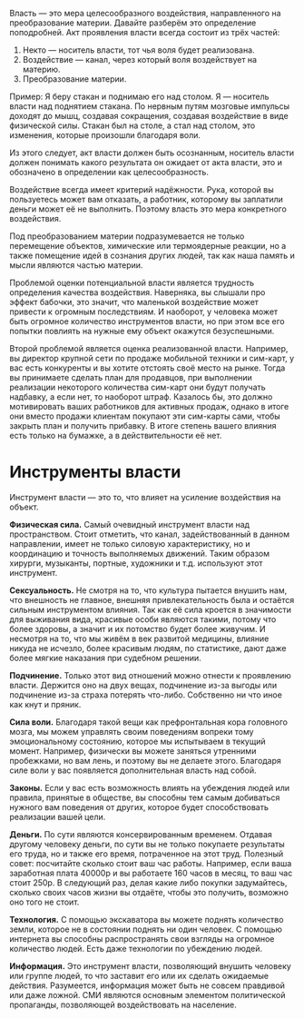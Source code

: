 Власть — это мера целесообразного воздействия, направленного на преобразование материи. Давайте разберём это определение поподробней. Акт проявления власти всегда состоит из трёх частей:

1. Некто — носитель власти, тот чья воля будет реализована.
1. Воздействие — канал, через который воля воздействует на материю.
1. Преобразование материи.

Пример: Я беру стакан и поднимаю его над столом. Я — носитель власти над поднятием стакана. По нервным путям мозговые импульсы доходят до мышц, создавая сокращения, создавая воздействие в виде физической силы. Стакан был на столе, а стал над столом, это изменения, которые произошли благодаря воли.

Из этого следует, акт власти должен быть осознанным, носитель власти должен понимать какого результата он ожидает от акта власти, это и обозначено в определении как целесообразность.

Воздействие всегда имеет критерий надёжности. Рука, которой вы пользуетесь может вам отказать, а работник, которому вы заплатили деньги может её не выполнить. Поэтому власть это мера конкретного воздействия.

Под преобразованием материи подразумевается не только перемещение объектов, химические или термоядерные реакции, но а также помещение идей в сознания других людей, так как наша память и мысли являются частью материи.

Проблемой оценки потенциальной власти является трудность определения качества воздействия. Наверняка, вы слышали про эффект бабочки, это значит, что маленькой воздействие может привести к огромным последствиям. И наоборот, у человека может быть огромное количество инструментов власти, но при этом все его попытки повлиять на нужные ему объект окажутся безуспешными.

Второй проблемой является оценка реализованной власти. Например, вы директор крупной сети по продаже мобильной техники и сим-карт, у вас есть конкуренты и вы хотите отстоять своё место на рынке. Тогда вы принимаете сделать план для продавцов, при выполнении реализации некоторого количества сим-карт они будут получать надбавку, а если нет, то наоборот штраф. Казалось бы, это должно мотивировать ваших работников для активных продаж, однако в итоге они вместо продажи клиентам покупают эти сим-карты сами, чтобы закрыть план и получить прибавку. В итоге степень вашего влияния есть только на бумажке, а в действительности её нет.

# Инструменты власти

Инструмент власти — это то, что влияет на усиление воздействия на объект.

**Физическая сила.** Самый очевидный инструмент власти над пространством. Стоит отметить, что канал, задействованный в данном направлении, имеет не только силовую характеристику, но и координацию и точность выполняемых движений. Таким образом хирурги, музыканты, портные, художники и т.д. используют этот инструмент.

**Сексуальность.** Не смотря на то, что культура пытается внушить нам, что внешность не главное, внешняя привлекательность была и остаётся сильным инструментом влияния. Так как её сила кроется в значимости для выживания вида, красивые особи являются такими, потому что более здоровы, а значит и их потомство будет более живучим. И несмотря на то, что мы живём в век развитой медицины, влияние никуда не исчезло, более красивым людям, по статистике, дают даже более мягкие наказания при судебном решении.

**Подчинение.** Только этот вид отношений можно отнести к проявлению власти. Держится оно на двух вещах, подчинение из-за выгоды или подчинение из-за страха потерять что-либо. Собственно ни что иное как кнут и пряник.

**Сила воли.** Благодаря такой вещи как префронтальная кора головного мозга, мы можем управлять своим поведениям вопреки тому эмоциональному состоянию, которое мы испытываем в текущий момент. Например, физически вы можете заняться утренними пробежками, но вам лень, и поэтому вы не делаете этого. Благодаря силе воли у вас появляется дополнительная власть над собой.

**Законы.** Если у вас есть возможность влиять на убеждения людей или правила, принятые в обществе, вы способны тем самым добиваться нужного вам поведения от других, которое будет способствовать реализации вашей цели.

**Деньги.** По сути являются консервированным временем. Отдавая другому человеку деньги, по сути вы не только покупаете результаты его труда, но и также его время, потраченное на этот труд. Полезный совет: посчитайте сколько стоит ваш час работы. Например, если ваша заработная плата 40000р и вы работаете 160 часов в месяц, то ваш час стоит 250р. В следующий раз, делая какие либо покупки задумайтесь, сколько своих часов жизни вы отдаёте, чтобы это получить, возможно оно того не стоит.

**Технология.** С помощью экскаватора вы можете поднять количество земли, которое не в состоянии поднять ни один человек. С помощью интернета вы способны распространять свои взгляды на огромное количество людей. Есть даже технологии по убеждению людей.

**Информация.** Это инструмент власти, позволяющий внушить человеку или группе людей, то что заставит его или их сделать ожидаемые действия. Разумеется, информация может быть не совсем правдивой или даже ложной. СМИ являются основным элементом политической пропаганды, позволяющей воздействовать на население.
